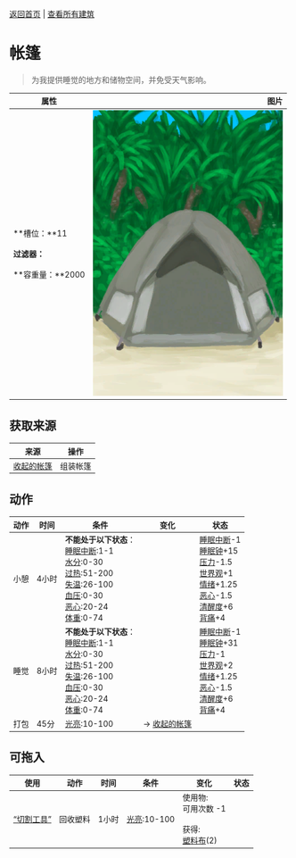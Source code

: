 [返回首页](index.md)   |  [查看所有建筑](building.md)
# 帐篷  
> 为我提供睡觉的地方和储物空间，并免受天气影响。  
  
  属性  |   图片   
 ----  |  ----:   
 **槽位：**11<br><br>**过滤器：**<br><br>**容重量：**2000  |  ![](Sprite/TentDeployed.png)   
  
## 获取来源  
来源  |  操作  
----  |  ----  
[收起的帐篷](TentPacked.md)  |  组装帐篷  
## 动作  
动作  |  时间  |  条件  |  变化  |  状态  
----  |  ----  |  ----  |  ----  |  ----  
小憩  |  4小时  |  **不能处于以下状态**：<br>[睡眠中断](SleepInterrupt.md):1-1<br>[水分](Hydration.md):0-30<br>[过热](Hyperthermia.md):51-200<br>[失温](Hypothermia.md):26-100<br>[血压](Blood.md):0-30<br>[恶心](Nausea.md):20-24<br>[体重](Weight.md):0-74  |    |  [睡眠中断](SleepInterrupt.md)-1<br>[睡眠钟](SleepClock.md)+15<br>[压力](Stress.md)-1.5<br>[世界观](Structure.md)+1<br>[情绪](Morale.md)+1.25<br>[恶心](Nausea.md)-1.5<br>[清醒度](Wakefulness.md)+6<br>[背痛](BackPain.md)+4  
睡觉  |  8小时  |  **不能处于以下状态**：<br>[睡眠中断](SleepInterrupt.md):1-1<br>[水分](Hydration.md):0-30<br>[过热](Hyperthermia.md):51-200<br>[失温](Hypothermia.md):26-100<br>[血压](Blood.md):0-30<br>[恶心](Nausea.md):20-24<br>[体重](Weight.md):0-74  |    |  [睡眠中断](SleepInterrupt.md)-1<br>[睡眠钟](SleepClock.md)+31<br>[压力](Stress.md)-1<br>[世界观](Structure.md)+2<br>[情绪](Morale.md)+1.25<br>[恶心](Nausea.md)-1.5<br>[清醒度](Wakefulness.md)+6<br>[背痛](BackPain.md)+4  
打包  |  45分  |  [光亮](Light.md):10-100  |  → [收起的帐篷](TentPacked.md)<br>  |    
## 可拖入  
使用  |  动作  |  时间  |  条件  |  变化  |  状态  
----  |  ----  |  ----  |  ----  |  ----  |  ----  
[“切割工具”](tag_Cutter.md)  |  回收塑料  |  1小时  |  [光亮](Light.md):10-100  |  使用物:<br>可用次数  -1<br><br>获得:<br>[塑料布](PlasticSheet.md)(2)<br>  |    
